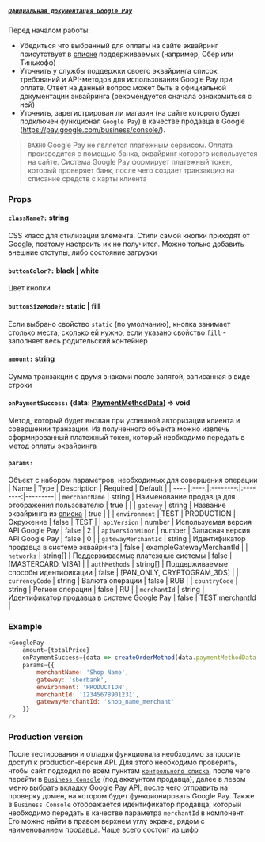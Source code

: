 ##### [`Официальная документация Google Pay`](https://developers.google.com/pay/api/web/overview)
Перед началом работы:
* Убедиться что выбранный для оплаты на сайте эквайринг присутствует в [списке](https://developers.google.com/pay/api/web/guides/tutorial#tokenization) поддерживаемых (например, Сбер или Тинькофф)
* Уточнить у службы поддержки своего эквайринга список требований и API-методов для использования Google Pay при оплате. Ответ на данный вопрос может быть в официальной документации эквайринга (рекомендуется сначала ознакомиться с ней)
* Уточнить, зарегистрирован ли магазин (на сайте которого будет подключен функционал `Google Pay`) в качестве продавца в Google (https://pay.google.com/business/console/). 

>`ВАЖНО`
Google Pay не является платежным сервисом. Оплата производится с помощью банка, эквайринг которого используется на сайте. Система Google Pay формирует платежный токен, который проверяет банк, после чего создает транзакцию на списание средств с карты клиента

### Props
#### `className?:` string
CSS класс для стилизации элемента. Стили самой кнопки приходят от Google, поэтому настроить их не получится. Можно только добавить внешние отступы, либо состояние загрузки
#### `buttonColor?:` black | white
Цвет кнопки
#### `buttonSizeMode?:` static | fill
Если выбрано свойство `static` (по умолчанию), кнопка занимает столько места, сколько ей нужно, если указано свойство `fill` - заполняет весь родительский контейнер
#### `amount:` string
Сумма транзакции с двумя знаками после запятой, записанная в виде строки
#### `onPaymentSuccess:` (data: [PaymentMethodData](https://developers.google.com/pay/api/web/reference/response-objects#PaymentData)) => void
Метод, который будет вызван при успешной авторизации клиента и совершении транзации. Из полученного объекта можно извлечь сформированный платежный токен, который необходимо передать в метод оплаты эквайринга
#### `params:`
Объект с набором параметров, необходимых для совершения операции
| Name | Type | Description | Required | Default |
| ---- |:----:|:--------:|:--------:|---------|
| `merchantName` | string | Наименование продавца для отображения пользователю | true | |
| `gateway` | string | Название эквайринга из [списка](https://developers.google.com/pay/api/web/guides/tutorial#tokenization) | true | |
| `environment` | TEST \| PRODUCTION | Окружение | false | TEST |
| `apiVersion` | number | Используемая версия API Google Pay | false | 2 |
| `apiVersionMinor` | number | Запасная версия API Google Pay | false | 0 |
| `gatewayMerchantId` | string | Идентификатор продавца в системе эквайринга | false | exampleGatewayMerchantId |
| `networks` | string[] | Поддерживаемые платежные системы | false | [MASTERCARD, VISA] |
| `authMethods` | string[] | Поддерживаемые способы идентификации | false | [PAN_ONLY, CRYPTOGRAM_3DS] |
| `currencyCode` | string | Валюта операции | false | RUB |
| `countryCode` | string | Регион операции | false | RU |
| `merchantId` | string | Идентификатор продавца в системе Google Pay | false | TEST merchantId |

### Example

```js
<GooglePay 
    amount={totalPrice} 
    onPaymentSuccess={data => createOrderMethod(data.paymentMethodData.tokenizationData.token)}
    params={{
        merchantName: 'Shop Name',
        gateway: 'sberbank',
        environment: 'PRODUCTION',
        merchantId: '12345678901231',
        gatewayMerchantId: 'shop_name_merchant'
    }}
/>
```

### Production version
После тестирования и отладки функционала необходимо запросить доступ к production-версии API. Для этого необходимо проверить, чтобы сайт подходил по всем пунктам [`контрольного спиcка`](https://developers.google.com/pay/api/web/guides/test-and-deploy/integration-checklist), после чего перейти в [`Business Console`](https://developers.google.com/pay/api/web/guides/test-and-deploy/request-prod-access) (под аккаунтом продавца), далее в левом меню выбрать вкладку Google Pay API, после чего отправить на проверку домен, на котором будет функционировать Google Pay. 
Также в `Business Console` отображается идентификатор продавца, который необходимо передать в качестве параметра `merchantId` в компонент. Его можно найти в правом верхнем углу экрана, рядом с наименованием продавца. Чаще всего состоит из цифр
